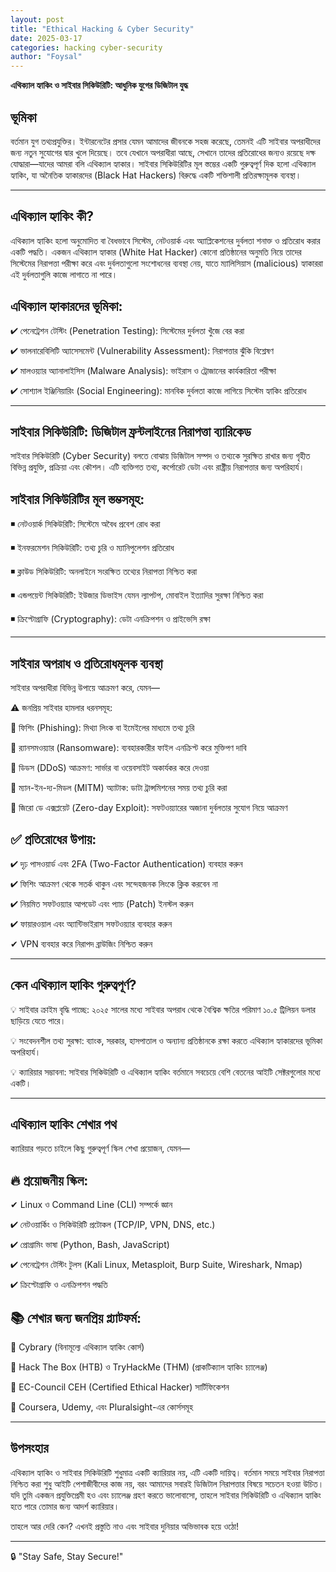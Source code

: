 ```yaml
---
layout: post
title: "Ethical Hacking & Cyber Security"
date: 2025-03-17
categories: hacking cyber-security
author: "Foysal"
---
```



 **এথিক্যাল হ্যাকিং ও সাইবার সিকিউরিটি: আধুনিক যুগের ডিজিটাল যুদ্ধ**

## ভূমিকা

বর্তমান যুগ তথ্যপ্রযুক্তির। ইন্টারনেটের প্রসার যেমন আমাদের জীবনকে সহজ করেছে, তেমনই এটি সাইবার অপরাধীদের জন্য নতুন সুযোগের দ্বার খুলে দিয়েছে। তবে যেখানে অপরাধীরা আছে, সেখানে তাদের প্রতিরোধের জন্যও রয়েছে দক্ষ যোদ্ধারা—যাদের আমরা বলি এথিক্যাল হ্যাকার। সাইবার সিকিউরিটির মূল স্তম্ভের একটি গুরুত্বপূর্ণ দিক হলো এথিক্যাল হ্যাকিং, যা অনৈতিক হ্যাকারদের (Black Hat Hackers) বিরুদ্ধে একটি শক্তিশালী প্রতিরক্ষামূলক ব্যবস্থা।


---

## এথিক্যাল হ্যাকিং কী?

এথিক্যাল হ্যাকিং হলো অনুমোদিত বা বৈধভাবে সিস্টেম, নেটওয়ার্ক এবং অ্যাপ্লিকেশনের দুর্বলতা শনাক্ত ও প্রতিরোধ করার একটি পদ্ধতি। একজন এথিক্যাল হ্যাকার (White Hat Hacker) কোনো প্রতিষ্ঠানের অনুমতি নিয়ে তাদের সিস্টেমের নিরাপত্তা পরীক্ষা করে এবং দুর্বলতাগুলো সংশোধনের ব্যবস্থা নেয়, যাতে ম্যালিসিয়াস (malicious) হ্যাকাররা এই দুর্বলতাগুলি কাজে লাগাতে না পারে।

## এথিক্যাল হ্যাকারদের ভূমিকা:

✔ পেনেট্রেশন টেস্টিং (Penetration Testing): সিস্টেমের দুর্বলতা খুঁজে বের করা

✔ ভালনারেবিলিটি অ্যাসেসমেন্ট (Vulnerability Assessment): নিরাপত্তার ঝুঁকি বিশ্লেষণ

✔ মালওয়্যার অ্যানালাইসিস (Malware Analysis): ভাইরাস ও ট্রোজানের কার্যকারিতা পরীক্ষা

✔ সোশ্যাল ইঞ্জিনিয়ারিং (Social Engineering): মানবিক দুর্বলতা কাজে লাগিয়ে সিস্টেম হ্যাকিং প্রতিরোধ


---

## সাইবার সিকিউরিটি: ডিজিটাল ফ্রন্টলাইনের নিরাপত্তা ব্যারিকেড

সাইবার সিকিউরিটি (Cyber Security) বলতে বোঝায় ডিজিটাল সম্পদ ও তথ্যকে সুরক্ষিত রাখার জন্য গৃহীত বিভিন্ন প্রযুক্তি, প্রক্রিয়া এবং কৌশল। এটি ব্যক্তিগত তথ্য, কর্পোরেট ডেটা এবং রাষ্ট্রীয় নিরাপত্তার জন্য অপরিহার্য।

## সাইবার সিকিউরিটির মূল স্তম্ভসমূহ:

◾ নেটওয়ার্ক সিকিউরিটি: সিস্টেমে অবৈধ প্রবেশ রোধ করা

◾ ইনফরমেশন সিকিউরিটি: তথ্য চুরি ও ম্যানিপুলেশন প্রতিরোধ

◾ ক্লাউড সিকিউরিটি: অনলাইনে সংরক্ষিত তথ্যের নিরাপত্তা নিশ্চিত করা

◾ এন্ডপয়েন্ট সিকিউরিটি: ইউজার ডিভাইস যেমন ল্যাপটপ, মোবাইল ইত্যাদির সুরক্ষা নিশ্চিত করা

◾ ক্রিপ্টোগ্রাফি (Cryptography): ডেটা এনক্রিপশন ও প্রাইভেসি রক্ষা


---

## সাইবার অপরাধ ও প্রতিরোধমূলক ব্যবস্থা

সাইবার অপরাধীরা বিভিন্ন উপায়ে আক্রমণ করে, যেমন—

⚠ জনপ্রিয় সাইবার হামলার ধরনসমূহ:

🔴 ফিশিং (Phishing): মিথ্যা লিংক বা ইমেইলের মাধ্যমে তথ্য চুরি

🔴 র‍্যানসমওয়্যার (Ransomware): ব্যবহারকারীর ফাইল এনক্রিপ্ট করে মুক্তিপণ দাবি

🔴 ডিডস (DDoS) আক্রমণ: সার্ভার বা ওয়েবসাইট অকার্যকর করে দেওয়া

🔴 ম্যান-ইন-দ্য-মিডল (MITM) অ্যাটাক: ডাটা ট্রান্সমিশনের সময় তথ্য চুরি করা

🔴 জিরো ডে এক্সপ্লয়েট (Zero-day Exploit): সফটওয়্যারের অজানা দুর্বলতার সুযোগ নিয়ে আক্রমণ

## ✅ প্রতিরোধের উপায়:

✔ দৃঢ় পাসওয়ার্ড এবং 2FA (Two-Factor Authentication) ব্যবহার করুন

✔ ফিশিং আক্রমণ থেকে সতর্ক থাকুন এবং সন্দেহজনক লিংকে ক্লিক করবেন না

✔ নিয়মিত সফটওয়্যার আপডেট এবং প্যাচ (Patch) ইনস্টল করুন

✔ ফায়ারওয়াল এবং অ্যান্টিভাইরাস সফটওয়্যার ব্যবহার করুন

✔ VPN ব্যবহার করে নিরাপদ ব্রাউজিং নিশ্চিত করুন


---

## কেন এথিক্যাল হ্যাকিং গুরুত্বপূর্ণ?

💡 সাইবার ক্রাইম বৃদ্ধি পাচ্ছে: ২০২৫ সালের মধ্যে সাইবার অপরাধ থেকে বৈশ্বিক ক্ষতির পরিমাণ ১০.৫ ট্রিলিয়ন ডলার ছাড়িয়ে যেতে পারে।

💡 সংবেদনশীল তথ্য সুরক্ষা: ব্যাংক, সরকার, হাসপাতাল ও অন্যান্য প্রতিষ্ঠানকে রক্ষা করতে এথিক্যাল হ্যাকারদের ভূমিকা অপরিহার্য।

💡 ক্যারিয়ার সম্ভাবনা: সাইবার সিকিউরিটি ও এথিক্যাল হ্যাকিং বর্তমানে সবচেয়ে বেশি বেতনের আইটি সেক্টরগুলোর মধ্যে একটি।


---

## এথিক্যাল হ্যাকিং শেখার পথ

ক্যারিয়ার গড়তে চাইলে কিছু গুরুত্বপূর্ণ স্কিল শেখা প্রয়োজন, যেমন—

## 🔥 প্রয়োজনীয় স্কিল:

✔ Linux ও Command Line (CLI) সম্পর্কে জ্ঞান

✔ নেটওয়ার্কিং ও সিকিউরিটি প্রটোকল (TCP/IP, VPN, DNS, etc.)

✔ প্রোগ্রামিং ভাষা (Python, Bash, JavaScript)

✔ পেনেট্রেশন টেস্টিং টুলস (Kali Linux, Metasploit, Burp Suite, Wireshark, Nmap)

✔ ক্রিপ্টোগ্রাফি ও এনক্রিপশন পদ্ধতি

## 📚 শেখার জন্য জনপ্রিয় প্ল্যাটফর্ম:

🔹 Cybrary (বিনামূল্যে এথিক্যাল হ্যাকিং কোর্স)

🔹 Hack The Box (HTB) ও TryHackMe (THM) (প্রাকটিক্যাল হ্যাকিং চ্যালেঞ্জ)

🔹 EC-Council CEH (Certified Ethical Hacker) সার্টিফিকেশন

🔹 Coursera, Udemy, এবং Pluralsight-এর কোর্সসমূহ


---

## উপসংহার

এথিক্যাল হ্যাকিং ও সাইবার সিকিউরিটি শুধুমাত্র একটি ক্যারিয়ার নয়, এটি একটি দায়িত্ব। বর্তমান সময়ে সাইবার নিরাপত্তা নিশ্চিত করা শুধু আইটি পেশাজীবীদের কাজ নয়, বরং আমাদের সবারই ডিজিটাল নিরাপত্তার বিষয়ে সচেতন হওয়া উচিত। যদি তুমি একজন প্রযুক্তিপ্রেমী হও এবং চ্যালেঞ্জ গ্রহণ করতে ভালোবাসো, তাহলে সাইবার সিকিউরিটি ও এথিক্যাল হ্যাকিং হতে পারে তোমার জন্য আদর্শ ক্যারিয়ার।

তাহলে আর দেরি কেন? এখনই প্রস্তুতি নাও এবং সাইবার দুনিয়ার অভিভাবক হয়ে ওঠো!


---


🔒 "Stay Safe, Stay Secure!"

